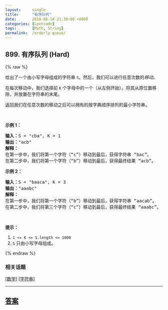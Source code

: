 ```yaml
---
layout:     single
title:      "有序队列"
date:       2018-06-18 21:30:00 +0800
categories: [Leetcode]
tags:       [Math, String]
permalink:  /orderly-queue/
---
```


## 899. 有序队列 (Hard)

{% raw %}

<p>给出了一个由小写字母组成的字符串 <code>S</code>。然后，我们可以进行任意次数的<em>移动</em>。</p>

<p>在每次移动中，我们选择前 <code>K</code> 个字母中的一个（从左侧开始），将其从原位置移除，并放置在字符串的末尾。</p>

<p>返回我们在任意次数的移动之后可以拥有的按字典顺序排列的最小字符串。</p>

<p>&nbsp;</p>

<p><strong>示例 1：</strong></p>

<pre><strong>输入：</strong>S = &quot;cba&quot;, K = 1
<strong>输出：</strong>&quot;acb&quot;
<strong>解释：</strong>
在第一步中，我们将第一个字符（&ldquo;c&rdquo;）移动到最后，获得字符串 &ldquo;bac&rdquo;。
在第二步中，我们将第一个字符（&ldquo;b&rdquo;）移动到最后，获得最终结果 &ldquo;acb&rdquo;。
</pre>

<p><strong>示例 2：</strong></p>

<pre><strong>输入：</strong>S = &quot;baaca&quot;, K = 3
<strong>输出：</strong>&quot;aaabc&quot;
<strong>解释：
</strong>在第一步中，我们将第一个字符（&ldquo;b&rdquo;）移动到最后，获得字符串 &ldquo;aacab&rdquo;。
在第二步中，我们将第三个字符（&ldquo;c&rdquo;）移动到最后，获得最终结果 &ldquo;aaabc&rdquo;。
</pre>

<p>&nbsp;</p>

<p><strong>提示：</strong></p>

<ol>
	<li><code>1 &lt;= K &lt;= S.length&nbsp;&lt;= 1000</code></li>
	<li><code>S</code>&nbsp;只由小写字母组成。</li>
</ol>

{% endraw %}

### 相关话题
  [[数学](https://github.com/openset/leetcode/tree/master/tag/math/README.md)]
  [[字符串](https://github.com/openset/leetcode/tree/master/tag/string/README.md)]

---

## [答案](https://github.com/openset/leetcode/tree/master/problems/orderly-queue)
